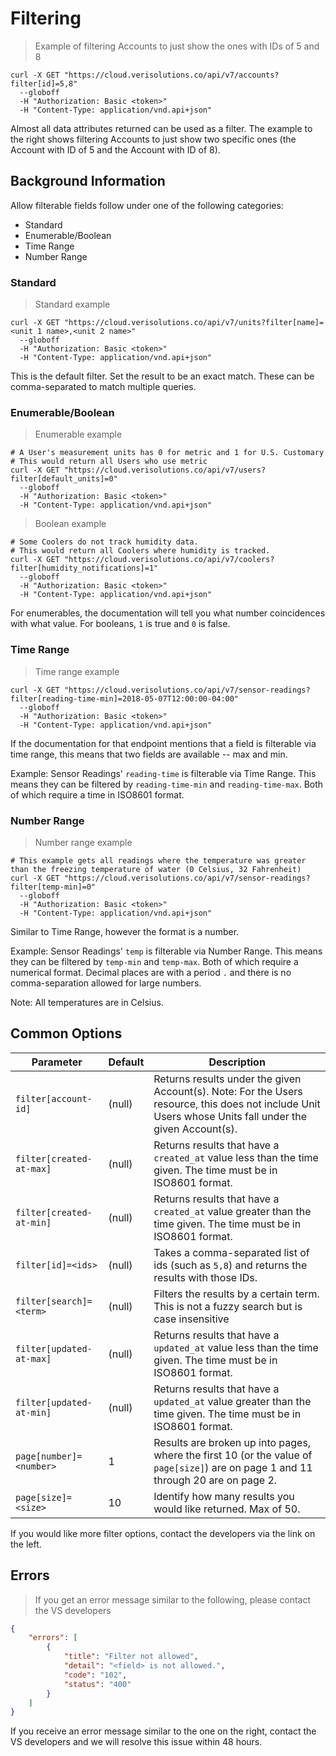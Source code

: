 # Filtering

> Example of filtering Accounts to just show the ones with IDs of 5 and 8

```shell
curl -X GET "https://cloud.verisolutions.co/api/v7/accounts?filter[id]=5,8"
  --globoff
  -H "Authorization: Basic <token>"
  -H "Content-Type: application/vnd.api+json"
```

Almost all data attributes returned can be used as a filter. The example to the right shows filtering Accounts to just show two specific ones (the Account with ID of 5 and the Account with ID of 8).

## Background Information

Allow filterable fields follow under one of the following categories:

* Standard
* Enumerable/Boolean
* Time Range
* Number Range

### Standard

> Standard example

```shell
curl -X GET "https://cloud.verisolutions.co/api/v7/units?filter[name]=<unit 1 name>,<unit 2 name>"
  --globoff
  -H "Authorization: Basic <token>"
  -H "Content-Type: application/vnd.api+json"
```

This is the default filter. Set the result to be an exact match. These can be comma-separated to match multiple queries.

### Enumerable/Boolean

> Enumerable example

```shell
# A User's measurement units has 0 for metric and 1 for U.S. Customary
# This would return all Users who use metric
curl -X GET "https://cloud.verisolutions.co/api/v7/users?filter[default_units]=0"
  --globoff
  -H "Authorization: Basic <token>"
  -H "Content-Type: application/vnd.api+json"
```

> Boolean example

```shell
# Some Coolers do not track humidity data.
# This would return all Coolers where humidity is tracked.
curl -X GET "https://cloud.verisolutions.co/api/v7/coolers?filter[humidity_notifications]=1"
  --globoff
  -H "Authorization: Basic <token>"
  -H "Content-Type: application/vnd.api+json"
```

For enumerables, the documentation will tell you what number coincidences with what value. For booleans, `1` is true and `0` is false.

### Time Range

> Time range example

```shell
curl -X GET "https://cloud.verisolutions.co/api/v7/sensor-readings?filter[reading-time-min]=2018-05-07T12:00:00-04:00"
  --globoff
  -H "Authorization: Basic <token>"
  -H "Content-Type: application/vnd.api+json"
```

If the documentation for that endpoint mentions that a field is filterable via time range, this means that two fields are available -- max and min.

Example: Sensor Readings' `reading-time` is filterable via Time Range. This means they can be filtered by `reading-time-min` and `reading-time-max`. Both of which require a time in ISO8601 format.

### Number Range

> Number range example

```shell
# This example gets all readings where the temperature was greater than the freezing temperature of water (0 Celsius, 32 Fahrenheit)
curl -X GET "https://cloud.verisolutions.co/api/v7/sensor-readings?filter[temp-min]=0"
  --globoff
  -H "Authorization: Basic <token>"
  -H "Content-Type: application/vnd.api+json"
```

Similar to Time Range, however the format is a number.

Example: Sensor Readings' `temp` is filterable via Number Range. This means they can be filtered by `temp-min` and `temp-max`. Both of which require a numerical format. Decimal places are with a period `.` and there is no comma-separation allowed for large numbers.

Note: All temperatures are in Celsius.

## Common Options

Parameter | Default | Description
--------- | ------- | -----------
`filter[account-id]` | (null) | Returns results under the given Account(s). Note: For the Users resource, this does not include Unit Users whose Units fall under the given Account(s).
`filter[created-at-max]` | (null) | Returns results that have a `created_at` value less than the time given. The time must be in ISO8601 format.
`filter[created-at-min]` | (null) | Returns results that have a `created_at` value greater than the time given. The time must be in ISO8601 format.
`filter[id]=<ids>` | (null) | Takes a comma-separated list of ids (such as `5,8`) and returns the results with those IDs.
`filter[search]=<term>` | (null) | Filters the results by a certain term. This is not a fuzzy search but is case insensitive
`filter[updated-at-max]` | (null) | Returns results that have a `updated_at` value less than the time given. The time must be in ISO8601 format.
`filter[updated-at-min]` | (null) | Returns results that have a `updated_at` value greater than the time given. The time must be in ISO8601 format.
`page[number]=<number>` | 1 | Results are broken up into pages, where the first 10 (or the value of `page[size]`) are on page 1 and 11 through 20 are on page 2.
`page[size]=<size>` | 10 | Identify how many results you would like returned. Max of 50.


<aside class="notice">
If you would like more filter options, contact the developers via the link on the left.
</aside>

## Errors

> If you get an error message similar to the following, please contact the VS developers

```json
{
    "errors": [
        {
            "title": "Filter not allowed",
            "detail": "<field> is not allowed.",
            "code": "102",
            "status": "400"
        }
    ]
}
```

If you receive an error message similar to the one on the right, contact the VS developers and we will resolve this issue within 48 hours.
